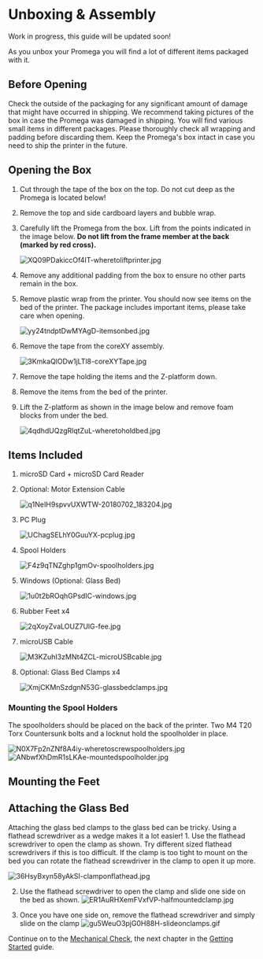 # Unboxing & Assembly

Work in progress, this guide will be updated soon!

As you unbox your Promega you will find a lot of different items packaged with it.

## Before Opening

Check the outside of the packaging for any significant amount of damage that might have occurred in shipping. We recommend taking pictures of the box in case the Promega was damaged in shipping. You will find various small items in different packages. Please thoroughly check all wrapping and padding before discarding them. Keep the Promega's box intact in case you need to ship the printer in the future.

## Opening the Box

1. Cut through the tape of the box on the top. Do not cut deep as the Promega is located below! 
2. Remove the top and side cardboard layers and bubble wrap.
3. Carefully lift the Promega from the box. Lift from the points indicated in the image below. **Do not lift from the frame member at the back \(marked by red cross\).** 

   ![XQ09PDakiccOf4IT-wheretoliftprinter.jpg](http://promega.printm3d.com/uploads/images/gallery/2018-07-Jul/scaled-840-0/XQ09PDakiccOf4IT-wheretoliftprinter.jpg)

4. Remove any additional padding from the box to ensure no other parts remain in the box.
5. Remove plastic wrap from the printer. You should now see items on the bed of the printer. The package includes important items, please take care when opening.

   ![yy24tndptDwMYAgD-itemsonbed.jpg](http://promega.printm3d.com/uploads/images/gallery/2018-07-Jul/scaled-840-0/yy24tndptDwMYAgD-itemsonbed.jpg)

6. Remove the tape from the coreXY assembly.

   ![3KmkaQlODw1jLTl8-coreXYTape.jpg](http://promega.printm3d.com/uploads/images/gallery/2018-07-Jul/scaled-840-0/3KmkaQlODw1jLTl8-coreXYTape.jpg)

7. Remove the tape holding the items and the Z-platform down.
8. Remove the items from the bed of the printer. 
9. Lift the Z-platform as shown in the image below and remove foam blocks from under the bed.

   ![4qdhdUQzgRlqtZuL-wheretoholdbed.jpg](http://promega.printm3d.com/uploads/images/gallery/2018-06-Jun/scaled-840-0/4qdhdUQzgRlqtZuL-wheretoholdbed.jpg)

## Items Included

1. microSD Card + microSD Card Reader
2. Optional: Motor Extension Cable

   ![q1NeIH9spvvUXWTW-20180702\_183204.jpg](http://promega.printm3d.com/uploads/images/gallery/2018-07-Jul/scaled-840-0/q1NeIH9spvvUXWTW-20180702_183204.jpg)

3. PC Plug

   ![UChagSELhY0GuuYX-pcplug.jpg](http://promega.printm3d.com/uploads/images/gallery/2018-07-Jul/scaled-840-0/UChagSELhY0GuuYX-pcplug.jpg)

4. Spool Holders 

   ![F4z9qTNZghp1gmOv-spoolholders.jpg](http://promega.printm3d.com/uploads/images/gallery/2018-07-Jul/scaled-840-0/F4z9qTNZghp1gmOv-spoolholders.jpg)

5. Windows \(Optional: Glass Bed\)

   ![1u0t2bROqhGPsdIC-windows.jpg](http://promega.printm3d.com/uploads/images/gallery/2018-07-Jul/scaled-840-0/1u0t2bROqhGPsdIC-windows.jpg)

6. Rubber Feet x4

   ![2qXoyZvaLOUZ7UlG-fee.jpg](http://promega.printm3d.com/uploads/images/gallery/2018-07-Jul/scaled-840-0/2qXoyZvaLOUZ7UlG-fee.jpg)

7. microUSB Cable

   ![M3KZuhI3zMNt4ZCL-microUSBcable.jpg](http://promega.printm3d.com/uploads/images/gallery/2018-07-Jul/scaled-840-0/M3KZuhI3zMNt4ZCL-microUSBcable.jpg)

8. Optional: Glass Bed Clamps x4

   ![XmjCKMnSzdgnN53G-glassbedclamps.jpg](http://promega.printm3d.com/uploads/images/gallery/2018-07-Jul/scaled-840-0/XmjCKMnSzdgnN53G-glassbedclamps.jpg)

### Mounting the Spool Holders

The spoolholders should be placed on the back of the printer. Two M4 T20 Torx Countersunk bolts and a locknut hold the spoolholder in place.

 ![N0X7Fp2nZNf8A4iy-wheretoscrewspoolholders.jpg](http://promega.printm3d.com/uploads/images/gallery/2018-07-Jul/scaled-840-0/N0X7Fp2nZNf8A4iy-wheretoscrewspoolholders.jpg) ![ANbwfXhDmR1sLKAe-mountedspoolholder.jpg](http://promega.printm3d.com/uploads/images/gallery/2018-07-Jul/scaled-840-0/ANbwfXhDmR1sLKAe-mountedspoolholder.jpg)

## Mounting the Feet

## Attaching the Glass Bed

Attaching the glass bed clamps to the glass bed can be tricky. Using a flathead screwdriver as a wedge makes it a lot easier! 1. Use the flathead screwdriver to open the clamp as shown. Try different sized flathead screwdrivers if this is too difficult. If the clamp is too tight to mount on the bed you can rotate the flathead screwdriver in the clamp to open it up more.

 ![36HsyBxyn58yAkSI-clamponflathead.jpg](http://promega.printm3d.com/uploads/images/gallery/2018-07-Jul/scaled-840-0/36HsyBxyn58yAkSI-clamponflathead.jpg) 

2. Use the flathead screwdriver to open the clamp and slide one side on the bed as shown. ![ER1AuRHXemFVxfVP-halfmountedclamp.jpg](http://promega.printm3d.com/uploads/images/gallery/2018-07-Jul/scaled-840-0/ER1AuRHXemFVxfVP-halfmountedclamp.jpg) 

3. Once you have one side on, remove the flathead screwdriver and simply slide on the clamp ![gu5WeuO3pjG0H88H-slideonclamps.gif](http://promega.printm3d.com/uploads/images/gallery/2018-07-Jul/gu5WeuO3pjG0H88H-slideonclamps.gif)

Continue on to the [Mechanical Check](http://promega.printm3d.com/books/user-manual/page/mechanical-check), the next chapter in the [Getting Started](http://promega.printm3d.com/books/user-manual/chapter/getting-started) guide.

